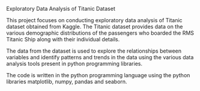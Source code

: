 Exploratory Data Analysis of Titanic Dataset

This project focuses on conducting exploratory data analysis of Titanic dataset obtained from Kaggle. The Titanic dataset provides data on the various demographic distributions of the passengers who boarded the RMS Titanic Ship along with their individual details.

The data from the dataset is used to explore the relationships between variables and identify patterns and trends in the data using the various data analysis tools present in python 
programming libraries.

The code is written in the python programming language using the python libraries matplotlib, numpy, pandas and seaborn.
